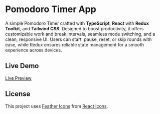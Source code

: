 # Pomodoro Timer App

A simple Pomodoro Timer crafted with **TypeScript**, **React** with **Redux Toolkit**, and **Tailwind CSS**.
Designed to boost productivity, it offers customizable work and break intervals, seamless mode switching, and a clean, responsive UI. Users can start, pause, reset, or skip rounds with ease, while Redux ensures reliable state management for a smooth experience across devices.

## Live Demo

[Live Preview](https://xeen96.github.io/pomodoro/)

## License

This project uses [Feather Icons](https://github.com/feathericons/feather) from [React Icons](https://github.com/react-icons/react-icons).